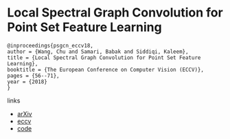 # Local Spectral Graph Convolution for Point Set Feature Learning

```
@inproceedings{psgcn_eccv18,
author = {Wang, Chu and Samari, Babak and Siddiqi, Kaleem},
title = {Local Spectral Graph Convolution for Point Set Feature Learning},
booktitle = {The European Conference on Computer Vision (ECCV)},
pages = {56--71},
year = {2018}
} 
```

links
- [arXiv](https://arxiv.org/abs/1803.05827)
- [eccv](http://openaccess.thecvf.com/content_ECCV_2018/html/Chu_Wang_Local_Spectral_Graph_ECCV_2018_paper.html)
- [code](https://github.com/fate3439/LocalSpecGCN)
